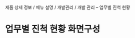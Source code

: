 <!--breadcrumb:제품 상세 정보 / 메뉴 설명 / 개발관리 / 개발 관리 – 업무별 진척 현황--><span class="md-breadcrumb">제품 상세 정보 / 메뉴 설명 / 개발관리 / 개발 관리 – 업무별 진척 현황</span>
# 업무별 진척 현황 화면구성
